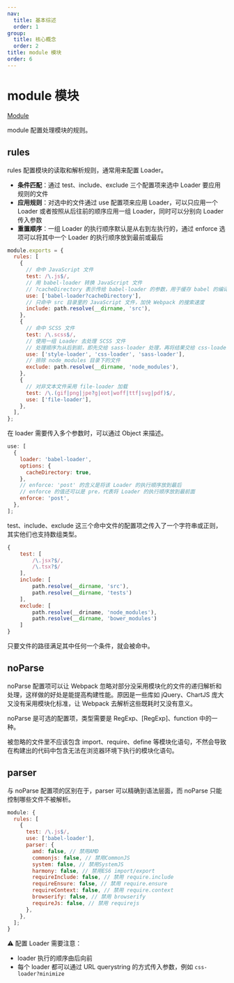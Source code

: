 ```yaml
---
nav:
  title: 基本综述
  order: 1
group:
  title: 核心概念
  order: 2
title: module 模块
order: 6
---
```


# module 模块

[Module](https://webpack.js.org/configuration/module/)

module 配置处理模块的规则。

## rules

rules 配置模块的读取和解析规则，通常用来配置 Loader。

- **条件匹配**：通过 test、include、exclude 三个配置项来选中 Loader 要应用规则的文件
- **应用规则**：对选中的文件通过 use 配置项来应用 Loader，可以只应用一个 Loader 或者按照从后往前的顺序应用一组 Loader，同时可以分别向 Loader 传入参数
- **重置顺序**：一组 Loader 的执行顺序默认是从右到左执行的，通过 enforce 选项可以将其中一个 Loader 的执行顺序放到最前或最后

```js
module.exports = {
  rules: [
    {
      // 命中 JavaScript 文件
      test: /\.js$/,
      // 用 babel-loader 转换 JavaScript 文件
      // ?cacheDirectory 表示传给 babel-loader 的参数，用于缓存 babel 的编译结果，加快重新编译的速度
      use: ['babel-loader?cacheDirectory'],
      // 只命中 src 目录里的 JavaScript 文件，加快 Webpack 的搜索速度
      include: path.resolve(__dirname, 'src'),
    },
    {
      // 命中 SCSS 文件
      test: /\.scss$/,
      // 使用一组 Loader 去处理 SCSS 文件
      // 处理顺序为从后到前，即先交给 sass-loader 处理，再将结果交给 css-loader，最后交给 style-loader
      use: ['style-loader', 'css-loader', 'sass-loader'],
      // 排除 node_modules 目录下的文件
      exclude: path.resolve(__dirname, 'node_modules'),
    },
    {
      // 对非文本文件采用 file-loader 加载
      test: /\.(gif|png|jpe?g|eot|woff|ttf|svg|pdf)$/,
      use: ['file-loader'],
    },
  ],
};
```

在 loader 需要传入多个参数时，可以通过 Object 来描述。

```js
use: [
  {
    loader: 'babel-loader',
    options: {
      cacheDirectory: true,
    },
    // enforce: 'post' 的含义是将该 Loader 的执行顺序放到最后
    // enforce 的值还可以是 pre，代表将 Loader 的执行顺序放到最前面
    enforce: 'post',
  },
];
```

test、include、exclude 这三个命中文件的配置项之传入了一个字符串或正则，其实他们也支持数组类型。

```js
{
    test: [
        /\.jsx?$/,
        /\.tsx?$/
    ],
    include: [
		path.resolve(__dirname, 'src'),
        path.resolve(__dirname, 'tests')
	],
    exclude: [
		path.resolve(__driname, 'node_modules'),
        path.resolve(__dirname, 'bower_modules')
	]
}
```

只要文件的路径满足其中任何一个条件，就会被命中。

## noParse

noParse 配置项可以让 Webpack 忽略对部分没采用模块化的文件的递归解析和处理，这样做的好处是能提高构建性能。原因是一些库如 jQuery、ChartJS 庞大又没有采用模块化标准，让 Webpack 去解析这些既耗时又没有意义。

noParse 是可选的配置项，类型需要是 RegExp、[RegExp]、function 中的一种。

被忽略的文件里不应该包含 import、require、define 等模块化语句，不然会导致在构建出的代码中包含无法在浏览器环境下执行的模块化语句。

## parser

与 noParse 配置项的区别在于，parser 可以精确到语法层面，而 noParse 只能控制哪些文件不被解析。

```js
module: {
  rules: [
    {
      test: /\.js$/,
      use: ['babel-loader'],
      parser: {
        amd: false, // 禁用AMD
        commonjs: false, // 禁用CommonJS
        system: false, // 禁用SystemJS
        harmony: false, // 禁用ES6 import/export
        requireInclude: false, // 禁用 require.include
        requireEnsure: false, // 禁用 require.ensure
        requireContext: false, // 禁用 require.context
        browserify: false, // 禁用 browserify
        requireJs: false, // 禁用 requirejs
      },
    },
  ];
}
```

⚠️ 配置 Loader 需要注意：

- loader 执行的顺序由后向前
- 每个 loader 都可以通过 URL querystring 的方式传入参数，例如 `css-loader?minimize`
